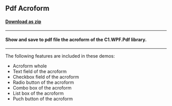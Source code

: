 ## Pdf Acroform
#### [Download as zip](https://downgit.github.io/#/home?url=https://github.com/GrapeCity/ComponentOne-WPF-Samples/tree/master/NET_4.5.2/C1.WPF.Pdf/CS/PdfAcroform)
____
#### Show and save to pdf file the acroform of the C1.WPF.Pdf library.
____
The following features are included in these demos:

* Acroform whole
* Text field of the acroform
* Checkbox field of the acroform
* Radio button of the acroform
* Combo box of the acroform
* List box of the acroform
* Puch button of the acroform
